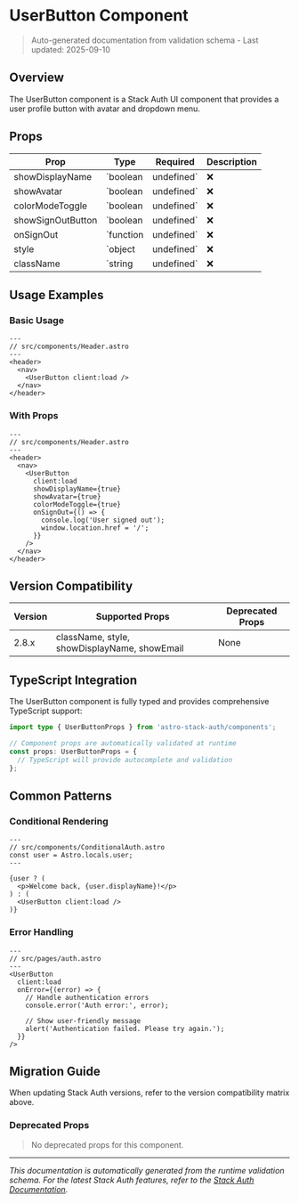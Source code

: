 # UserButton Component

> Auto-generated documentation from validation schema - Last updated: 2025-09-10

## Overview

The UserButton component is a Stack Auth UI component that provides a user profile button with avatar and dropdown menu.

## Props

| Prop | Type | Required | Description |
|------|------|----------|-------------|
| showDisplayName | `boolean | undefined` | ❌ | Whether to display the user's name next to the avatar |
| showAvatar | `boolean | undefined` | ❌ | Whether to display the user's avatar image |
| colorModeToggle | `boolean | undefined` | ❌ | Whether to show dark/light mode toggle in dropdown |
| showSignOutButton | `boolean | undefined` | ❌ | Whether to display sign out button in dropdown menu |
| onSignOut | `function | undefined` | ❌ | Callback function called when user signs out |
| style | `object | undefined` | ❌ | Custom CSS styles for the component |
| className | `string | undefined` | ❌ | CSS class name for custom styling |

## Usage Examples

### Basic Usage

```astro
---
// src/components/Header.astro
---
<header>
  <nav>
    <UserButton client:load />
  </nav>
</header>
```

### With Props

```astro
---
// src/components/Header.astro
---
<header>
  <nav>
    <UserButton 
      client:load
      showDisplayName={true}
      showAvatar={true}
      colorModeToggle={true}
      onSignOut={() => {
        console.log('User signed out');
        window.location.href = '/';
      }}
    />
  </nav>
</header>
```



## Version Compatibility

| Version | Supported Props | Deprecated Props |
|---------|-----------------|------------------|
| 2.8.x | className, style, showDisplayName, showEmail | None |


## TypeScript Integration

The UserButton component is fully typed and provides comprehensive TypeScript support:

```typescript
import type { UserButtonProps } from 'astro-stack-auth/components';

// Component props are automatically validated at runtime
const props: UserButtonProps = {
  // TypeScript will provide autocomplete and validation
};
```

## Common Patterns

### Conditional Rendering

```astro
---
// src/components/ConditionalAuth.astro
const user = Astro.locals.user;
---

{user ? (
  <p>Welcome back, {user.displayName}!</p>
) : (
  <UserButton client:load />
)}
```

### Error Handling

```astro
---
// src/pages/auth.astro
---
<UserButton
  client:load
  onError={(error) => {
    // Handle authentication errors
    console.error('Auth error:', error);
    
    // Show user-friendly message
    alert('Authentication failed. Please try again.');
  }}
/>
```

## Migration Guide

When updating Stack Auth versions, refer to the version compatibility matrix above. 

### Deprecated Props

> No deprecated props for this component.

---

*This documentation is automatically generated from the runtime validation schema. For the latest Stack Auth features, refer to the [Stack Auth Documentation](https://docs.stack-auth.com/).*
